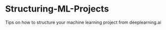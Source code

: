 # Structuring-ML-Projects
Tips on how to structure your machine learning project from deeplearning.ai
